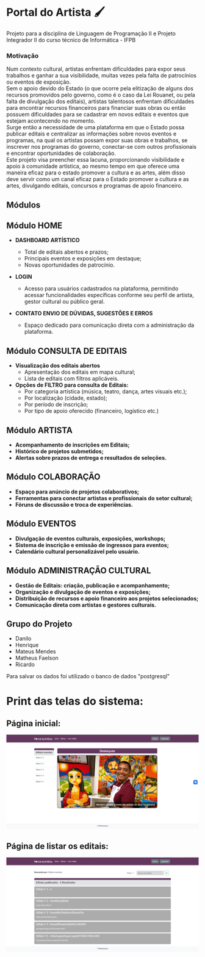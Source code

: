 # Portal do Artista 🖌
Projeto para a disciplina de Linguagem de Programação II e Projeto Integrador II do curso técnico de Informática - IFPB

### Motivação
Num contexto cultural, artistas enfrentam dificuldades para expor seus trabalhos e ganhar a sua visibilidade, muitas vezes pela falta de patrocínios ou eventos de exposição.  
Sem o apoio devido do Estado (o que ocorre pela elitização de alguns dos recursos promovidos pelo governo, como é o caso da Lei Rouanet, ou pela falta de divulgação dos editais), artistas talentosos enfrentam dificuldades para encontrar recursos financeiros para financiar suas obras ou então possuem dificuldades para se cadastrar em novos editais e eventos que estejam acontecendo no momento.  
Surge então a necessidade de uma plataforma em que o Estado possa publicar editais e centralizar as informações sobre novos eventos e programas, na qual os artistas possam expor suas obras e trabalhos, se inscrever nos programas do governo, conectar-se com outros profissionais e encontrar oportunidades de colaboração.  
Este projeto visa preencher essa lacuna, proporcionando visibilidade e apoio à comunidade artística, ao mesmo tempo em que oferece uma maneira eficaz para o estado promover a cultura e as artes, além disso deve servir como um canal eficaz para o Estado promover a cultura e as artes, divulgando editais, concursos e programas de apoio financeiro.

## Módulos

## Módulo HOME
- **DASHBOARD ARTÍSTICO**
  - Total de editais abertos e prazos;
  - Principais eventos e exposições em destaque;
  - Novas oportunidades de patrocínio.
- **LOGIN**
  - Acesso para usuários cadastrados na plataforma, permitindo acessar funcionalidades específicas conforme seu perfil de artista, gestor cultural ou público geral.

- **CONTATO ENVIO DE DÚVIDAS, SUGESTÕES E ERROS**
  - Espaço dedicado para comunicação direta com a administração da
plataforma.

## Módulo CONSULTA DE EDITAIS
- **Visualização dos editais abertos**
  - Apresentação dos editais em mapa cultural;
  - Lista de editais com filtros aplicáveis.
- **Opções de FILTRO para consulta de Editais:**
  - Por categoria artística (música, teatro, dança, artes visuais etc.);
  - Por localização (cidade, estado);
  - Por período de inscrição;
  - Por tipo de apoio oferecido (financeiro, logístico etc.)

## Módulo ARTISTA
- **Acompanhamento de inscrições em Editais;**
- **Histórico de projetos submetidos;**
- **Alertas sobre prazos de entrega e resultados de seleções.**

## Módulo COLABORAÇÃO
- **Espaço para anúncio de projetos colaborativos;**
- **Ferramentas para conectar artistas e profissionais do setor cultural;**
- **Fóruns de discussão e troca de experiências.**

## Módulo EVENTOS
- **Divulgação de eventos culturais, exposições, workshops;**
- **Sistema de inscrição e emissão de ingressos para eventos;**
- **Calendário cultural personalizável pelo usuário.**

## Módulo ADMINISTRAÇÃO CULTURAL
- **Gestão de Editais: criação, publicação e acompanhamento;**
- **Organização e divulgação de eventos e exposições;**
- **Distribuição de recursos e apoio financeiro aos projetos selecionados;**
- **Comunicação direta com artistas e gestores culturais.**

## Grupo do Projeto
- Danilo
- Henrique
- Mateus Mendes
- Matheus Faelson
- Ricardo

Para salvar os dados foi utilizado o banco de dados "postgresql"

# Print das telas do sistema:
## Página inicial:
![Imagem do Projeto](./.github/images/image1.png)

## Página de listar os editais:
![Imagem do Projeto](./.github/images/image2.png)
